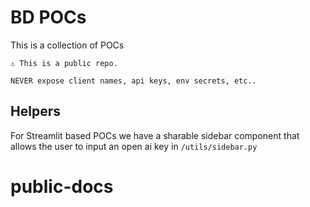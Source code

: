 # BD POCs

This is a collection of POCs

~~~
⚠️ This is a public repo. 

NEVER expose client names, api keys, env secrets, etc..
~~~

## Helpers

For Streamlit based POCs we have a sharable sidebar component that allows the user to input an open ai key in `/utils/sidebar.py`
# public-docs
